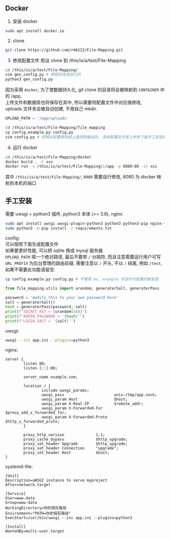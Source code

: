 ## Docker

1. 安装 docker
```sh
sudo apt install docker.io
```

2. clone
```sh
git clone https://github.com/rmb122/File-Mapping.git
```

3. 修改配置文件
假设 clone 到 /this/is/a/test/File-Mapping

```sh
cd /this/is/a/test/File-Mapping/
vim gen_config.py # 把密码改成自己的
python3 gen_config.py
```

因为采用 `docker`, 为了使数据持久化, git clone 的目录将会被映射到 `CONTAINER` 中的 /app,  
上传文件和数据库也将保存在其中, 所以需要将配置文件中对应值修改,  
uploads 文件夹会被自动创建, 不用自己 mkdir.  
```python
UPLOAD_PATH = '/app/uploads'
```

```sh
cd /this/is/a/test/File-Mapping/file_mapping
cp config.example.py config.py
vim config.py # 把相关配置修改成上面刚刚输出的, 具体配置文件意义参考下面手工安装的介绍
```

4. 运行 docker
```sh
cd /this/is/a/test/File-Mapping/docker
docker build . -t xss
docker run -v /this/is/a/test/File-Mapping/:/app -p 8080:80 -it xss
```
其中 `/this/is/a/test/File-Mapping/`, `8080` 需要自行修改, 8080 为 docker 映射到本机的端口


## 手工安装

需要 uwsgi + python3 插件, python3 本体 (>= 3.6), nginx  
```sh
sudo apt install uwsgi uwsgi-plugin-python3 python3 python3-pip nginx-full
sudo python3 -m pip install -r requirements.txt
```

config:  
可以按照下面生成配置文件  
如果要更好性能, 可以把 sqlite 换成 mysql 服务器  
`UPLOAD_PATH` 填一个绝对路径, 最后不要带 `/` 分隔符, 而且注意需要运行用户可写  
`URL_PREFIX` 为后台管理的路由前缀, 需要注意以 `/` 开头, 不以 `/` 结尾, 例如 `/test`, 如果不需要此功能请留空.  

```sh
cp config.example.py config.py # 不要用 mv, example 将会作为配置的缺省值
```
```python
from file_mapping.utils import urandom, generaterSalt, generaterPass

password = 'modify this to your own password here'
salt = generaterSalt()
hash = generaterPass(password, salt)
print(f"SECRET_KEY = {urandom(16)}")
print(f"ADMIN_PASSWORD = '{hash}'")
print(f"LOGIN_SALT = '{salt}'")
```

uwsgi:  
```bash
uwsgi --ini app.ini --plugins=python3
```
nginx:  
```nginx
server {
        listen 80;
        listen [::]:80;

        server_name example.com;

        location / {
                include uwsgi_params;
                uwsgi_pass                      unix:/tmp/app.sock;
                uwsgi_param Host                $host;
                uwsgi_param X-Real-IP           $remote_addr;
                uwsgi_param X-Forwarded-For     $proxy_add_x_forwarded_for;
                uwsgi_param X-Forwarded-Proto   $http_x_forwarded_proto;
        }

        proxy_http_version              1.1;
        proxy_cache_bypass              $http_upgrade;
        proxy_set_header Upgrade        $http_upgrade;
        proxy_set_header Connection     "upgrade";
        proxy_set_header Host           $host;
}
```

systemd-file:  
```
[Unit]
Description=uWSGI instance to serve myproject
After=network.target

[Service]
User=www-data
Group=www-data
WorkingDirectory=你的保存路径
Environment="PATH=你的保存路径"
ExecStart=/usr/bin/uwsgi --ini app.ini --plugins=python3

[Install]
WantedBy=multi-user.target
```